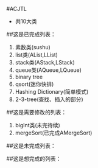 #ACJTL
* 共10大类

##这是已完成列表：
1. 素数类(sushu)
2. list类(AList,LList)
3. stack类(AStack,LStack)
4. queue类(AQueue,LQueue)
5. binary tree
6. qsort(迷你快排)
7. Hashing Dictionary(简单模式)
8. 2-3-tree(查找、插入的部分)

##这是需要修改的列表：
1. bigInt类(未完待续)
2. mergeSort(已完成AMergeSort)


##这是未完成列表：


##这是想完成的列表：